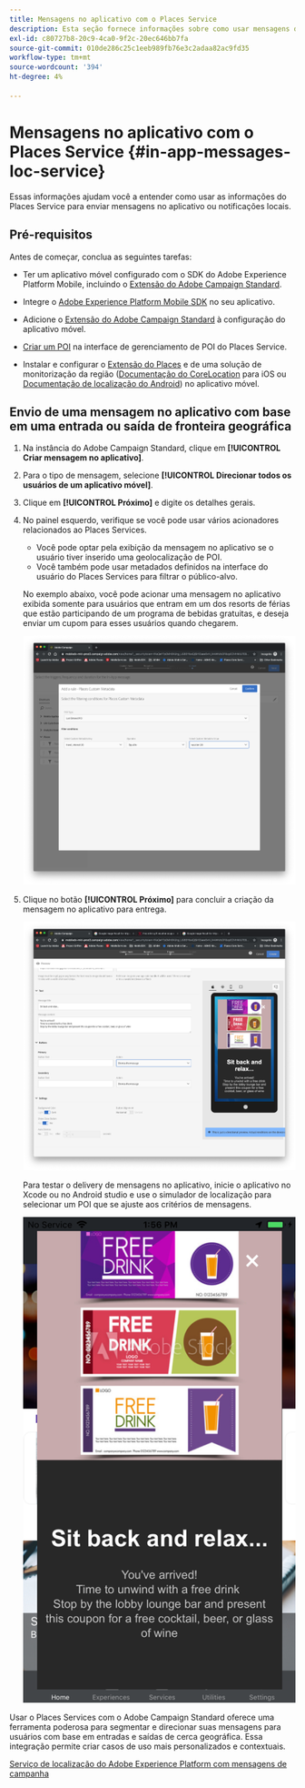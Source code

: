 ```yaml
---
title: Mensagens no aplicativo com o Places Service
description: Esta seção fornece informações sobre como usar mensagens de push no Campaign Standard com mensagens no aplicativo no Campaign Standard.
exl-id: c80727b8-20c9-4ca0-9f2c-20ec646bb7fa
source-git-commit: 010de286c25c1eeb989fb76e3c2adaa82ac9fd35
workflow-type: tm+mt
source-wordcount: '394'
ht-degree: 4%

---
```


# Mensagens no aplicativo com o Places Service {#in-app-messages-loc-service}

Essas informações ajudam você a entender como usar as informações do Places Service para enviar mensagens no aplicativo ou notificações locais.

## Pré-requisitos

Antes de começar, conclua as seguintes tarefas:

* Ter um aplicativo móvel configurado com o SDK do Adobe Experience Platform Mobile, incluindo o [Extensão do Adobe Campaign Standard](https://aep-sdks.gitbook.io/docs/using-mobile-extensions/adobe-campaign-standard).

* Integre o [Adobe Experience Platform Mobile SDK](https://aep-sdks.gitbook.io/docs/getting-started/get-the-sdk) no seu aplicativo.
* Adicione o [Extensão do Adobe Campaign Standard](https://aep-sdks.gitbook.io/docs/using-mobile-extensions/adobe-campaign-standard) à configuração do aplicativo móvel.

* [Criar um POI](/help/poi-mgmt-ui/create-a-poi-ui.md) na interface de gerenciamento de POI do Places Service.

* Instalar e configurar o [Extensão do Places](/help/places-ext-aep-sdks/places-extension/places-extension.md) e de uma solução de monitorização da região ([Documentação do CoreLocation](https://developer.apple.com/documentation/corelocation/monitoring_the_user_s_proximity_to_geographic_regions) para iOS ou [Documentação de localização do Android](https://developer.android.com/training/location/geofencing)) no aplicativo móvel.

## Envio de uma mensagem no aplicativo com base em uma entrada ou saída de fronteira geográfica

1. Na instância do Adobe Campaign Standard, clique em **[!UICONTROL Criar mensagem no aplicativo]**.
1. Para o tipo de mensagem, selecione **[!UICONTROL Direcionar todos os usuários de um aplicativo móvel]**.
1. Clique em **[!UICONTROL Próximo]** e digite os detalhes gerais.
1. No painel esquerdo, verifique se você pode usar vários acionadores relacionados ao Places Services.

   * Você pode optar pela exibição da mensagem no aplicativo se o usuário tiver inserido uma geolocalização de POI.
   * Você também pode usar metadados definidos na interface do usuário do Places Services para filtrar o público-alvo.

   No exemplo abaixo, você pode acionar uma mensagem no aplicativo exibida somente para usuários que entram em um dos resorts de férias que estão participando de um programa de bebidas gratuitas, e deseja enviar um cupom para esses usuários quando chegarem.

   ![&quot;Metadados do local das mensagens no aplicativo&quot;](/help/assets/last-entered-vacation.png)

1. Clique no botão **[!UICONTROL Próximo]** para concluir a criação da mensagem no aplicativo para entrega.

   ![&quot;criar um evento&quot;](/help/assets/prepare-ACS.png)

   Para testar o delivery de mensagens no aplicativo, inicie o aplicativo no Xcode ou no Android studio e use o simulador de localização para selecionar um POI que se ajuste aos critérios de mensagens.

   ![&quot;cupom de bebida&quot;](/help/assets/drink-coupon-on-app.png)

Usar o Places Services com o Adobe Campaign Standard oferece uma ferramenta poderosa para segmentar e direcionar suas mensagens para usuários com base em entradas e saídas de cerca geográfica. Essa integração permite criar casos de uso mais personalizados e contextuais.

<!--I changed this embed to a link to pass validation. We should not link to youtube videos, so please upload this to MCP-->

[Serviço de localização do Adobe Experience Platform com mensagens de campanha](https://www.youtube.com/watch?v=ikiTTQw9c-o)

